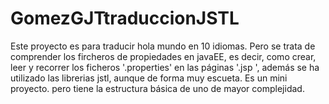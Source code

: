 # GomezGJTtraduccionJSTL
Este proyecto es para traducir hola mundo en 10 idiomas. Pero se trata de comprender los fircheros de propiedades en javaEE, es decir, como crear, leer y recorrer los ficheros '.properties' en las páginas '.jsp ', además se ha utilizado las librerias jstl, aunque de forma muy escueta. Es un mini proyecto. pero tiene la estructura básica de uno de mayor complejidad.
